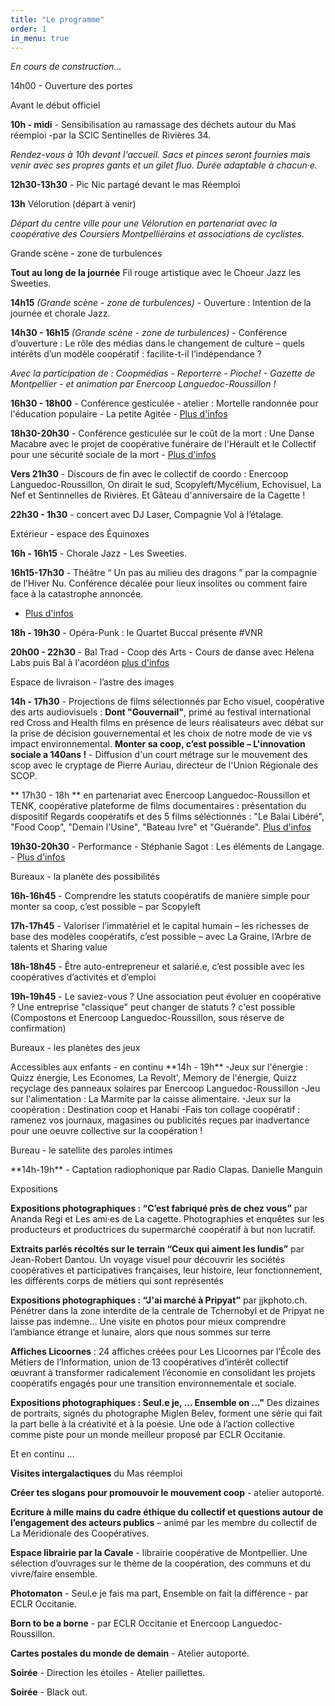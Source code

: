 ```yaml
---
title: "Le programme"
order: 1
in_menu: true
---
```

_En cours de construction..._

<p class="encart jaune">14h00 - Ouverture des portes</p>

<p class="encart beige">Avant le début officiel</p>

**10h - midi** - Sensibilisation au ramassage des déchets autour du Mas réemploi -par la SCIC Sentinelles de Rivières 34.

_Rendez-vous à 10h devant l'accueil. Sacs et pinces seront fournies mais venir avec ses propres gants et un gilet fluo. Durée adaptable à chacun·e._

**12h30-13h30** - Pic Nic partagé devant le mas Réemploi

**13h** Vélorution (départ à venir)

_Départ du centre ville pour une Vélorution en partenariat avec la coopérative des Coursiers Montpelliérains et associations de cyclistes._

<p class="encart">Grande scène - zone de turbulences</p>

**Tout au long de la journée** Fil rouge artistique avec le Choeur Jazz les Sweeties. 

**14h15** _(Grande scène - zone de turbulences)_ - Ouverture : Intention de la journée et chorale Jazz.

**14h30 - 16h15** _(Grande scène - zone de turbulences)_ - Conférence d’ouverture : Le rôle des médias dans le changement de culture – quels intérêts d’un modèle coopératif : facilite-t-il l’indépendance ?

_Avec la participation de : Coopmédias - Reporterre - Pioche! - Gazette de Montpellier - et animation par Enercoop Languedoc-Roussillon !_


**16h30 - 18h00** - Conférence gesticulée - atelier : Mortelle randonnée pour l'éducation populaire - La petite Agitée - [Plus d'infos](https://audreybramy.github.io/meridionale-des-coops/2025/06/20/conference-gesticulee-atelier-desintoxication-de-la-langue-de-bois.html) 

**18h30-20h30** - Conférence gesticulée sur le coût de la mort : Une Danse Macabre avec le projet de coopérative funéraire de l'Hérault et le Collectif pour une sécurité sociale de la mort - [Plus d'infos](https://audreybramy.github.io/meridionale-des-coops/2025/06/20/conference-gesticulee-sur-le-cout-de-la-mort-comment-ne-pas-laisser-ses-vieux-os-au-capitalisme.html)

**Vers 21h30** - Discours de fin avec le collectif de coordo : Enercoop Languedoc-Roussillon, On dirait le sud, Scopyleft/Mycélium, Echovisuel, La Nef et Sentinnelles de Rivières. Et Gâteau d'anniversaire de la Cagette !

**22h30 - 1h30** - concert avec DJ Laser, Compagnie Vol à l’étalage.

<p class="encart"> Extérieur - espace des Équinoxes</p>

**16h - 16h15** - Chorale Jazz - Les Sweeties.

**16h15-17h30** - Théâtre “ Un pas au milieu des dragons ” par la compagnie de l’Hiver Nu. Conférence décalée pour lieux insolites ou comment faire face à la catastrophe annoncée.
- [Plus d'infos](https://audreybramy.github.io/meridionale-des-coops/2025/06/20/theatre-un-pas-au-milieu-des-dragons.html)

**18h - 19h30** - Opéra-Punk : le Quartet Buccal présente #VNR

**20h00 - 22h30** - Bal Trad - Coop des Arts - Cours de danse avec Helena Labs puis Bal à l'acordéon [plus d'infos](https://meridionale-des-coops.com/2025/07/30/bal-trad.html)

<p class="encart">Espace de livraison - l’astre des images</p>

**14h - 17h30** - Projections de films sélectionnés par Echo visuel, coopérative des arts audiovisuels : 
**Dont "Gouvernail"**, primé au festival international red Cross and Health films en présence de leurs réalisateurs avec débat sur la prise de décision gouvernemental et les choix de notre mode de vie vs impact environnemental. 
**Monter sa coop, c’est possible – L'innovation sociale a 140ans !** - Diffusion d'un court métrage sur le mouvement des scop avec le cryptage de Pierre Auriau, directeur de l'Union Régionale des SCOP.

** 17h30 - 18h ** en partenariat avec Enercoop Languedoc-Roussillon et TENK, coopérative plateforme de films documentaires : présentation du dispositif Regards coopératifs et des 5 films séléctionnés :  "Le Balai Libéré", "Food Coop", "Demain l'Usine", "Bateau Ivre" et "Guérande".
[Plus d'infos](https://audreybramy.github.io/meridionale-des-coops/2025/06/20/atelier-mobilisez-vous-pour-projeter-des-films-pres-de-chez-vous.html)

**19h30-20h30** - Performance - Stéphanie Sagot : Les éléments de Langage. - [Plus d'infos](https://audreybramy.github.io/meridionale-des-coops/2025/06/20/performance-stephanie-sagot-les-elements-de-langage.html)

<p class="encart"> Bureaux - la planète des possibilités</p>

**16h-16h45** - Comprendre les statuts coopératifs de manière simple pour monter sa coop, c’est possible – par Scopyleft

**17h-17h45** - Valoriser l’immatériel et le capital humain – les richesses de base des modèles coopératifs, c’est possible – avec La Graine, l’Arbre de talents et Sharing value 

**18h-18h45** - Être auto-entrepreneur et salarié.e, c’est possible avec les coopératives d’activités et d’emploi

**19h-19h45** - Le saviez-vous ? Une association peut évoluer en coopérative ? Une entreprise "classique" peut changer de statuts ? c'est possible (Compostons et Enercoop Languedoc-Roussillon, sous réserve de confirmation)

<p class="encart">Bureaux - les planètes des jeux </p>
Accessibles aux enfants - en continu
**14h - 19h**
-Jeux sur l'énergie : Quizz énergie, Les Economes, La Revolt', Memory de l'énergie, Quizz reçyclage des panneaux solaires par Enercoop Languedoc-Roussillon
-Jeu sur l'alimentation : La Marmite par la caisse alimentaire.
-Jeux sur la coopération : Destination coop et Hanabi
-Fais ton collage coopératif : ramenez vos journaux, magasines ou publicités reçues par inadvertance pour une oeuvre collective sur la coopération !

<p class="encart">Bureau - le satellite des paroles intimes</p>
**14h-19h** - Captation radiophonique par Radio Clapas. Danielle Manguin


<p class="encart">Expositions</p>

**Expositions photographiques :  “C’est fabriqué près de chez vous”** par Ananda Regi et Les ami·es de La cagette. Photographies et enquêtes sur les producteurs et productrices du supermarché coopératif à but non lucratif.

**Extraits parlés récoltés sur le terrain “Ceux qui aiment les lundis”** par Jean-Robert Dantou. Un voyage visuel pour découvrir les sociétés coopératives et participatives françaises, leur histoire, leur fonctionnement, les différents corps de métiers qui sont représentés 

**Expositions photographiques : “J'ai marché à Pripyat”** par jjkphoto.ch. Pénétrer dans la zone interdite de la centrale de Tchernobyl et de Pripyat ne laisse pas indemne… Une visite en photos pour mieux comprendre l’ambiance étrange et lunaire, alors que nous sommes sur terre

**Affiches Licoornes** : 24 affiches créées pour Les Licoornes par l’École des Métiers de l’Information, union de 13 coopératives d’intérêt collectif œuvrant à transformer radicalement l’économie en consolidant les projets coopératifs engagés pour une transition environnementale et sociale. 

**Expositions photographiques : Seul.e je, ... Ensemble on ..."** Des dizaines de portraits, signés du photographe Miglen Belev, forment une série qui fait la part belle à la créativité et à la poésie. Une ode à l’action collective comme piste pour un monde meilleur proposé par ECLR Occitanie.

<p class="encart">Et en continu ... </p>
 
**Visites intergalactiques** du Mas réemploi 

**Créer tes slogans pour promouvoir le mouvement coop** - atelier autoporté.

**Ecriture à mille mains du cadre éthique du collectif et questions autour de l’engagement des acteurs publics** – animé par les membre du collectif de La Méridionale des Coopératives.

**Espace librairie par la Cavale** - librairie coopérative de Montpellier. Une sélection d’ouvrages sur le thème de la coopération, des communs et du vivre/faire ensemble. 

**Photomaton** - Seul.e je fais ma part, Ensemble on fait la différence - par ECLR Occitanie.

**Born to be a  borne** - par ECLR Occitanie et Enercoop Languedoc-Roussillon.

**Cartes postales du monde de demain** - Atelier autoporté. 

**Soirée** - Direction les étoiles - Atelier paillettes.

**Soirée** - Black out.

